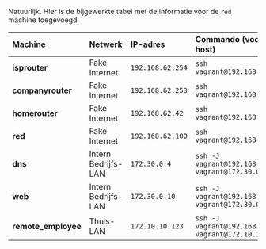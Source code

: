 Natuurlijk. Hier is de bijgewerkte tabel met de informatie voor de `red` machine toegevoegd.

| Machine | Netwerk | IP-adres | Commando (voor uw host) |
| :--- | :--- | :--- | :--- |
| **isprouter** | Fake Internet | `192.168.62.254` | `ssh vagrant@192.168.62.254` |
| **companyrouter** | Fake Internet | `192.168.62.253` | `ssh vagrant@192.168.62.253` |
| **homerouter** | Fake Internet | `192.168.62.42` | `ssh vagrant@192.168.62.42` |
| **red** | Fake Internet | `192.168.62.100` | `ssh vagrant@192.168.62.100` |
| **dns** | Intern Bedrijfs-LAN | `172.30.0.4` | `ssh -J vagrant@192.168.62.253 vagrant@172.30.0.4` |
| **web** | Intern Bedrijfs-LAN | `172.30.0.10` | `ssh -J vagrant@192.168.62.253 vagrant@172.30.0.10` |
| **remote_employee** | Thuis-LAN | `172.10.10.123` | `ssh -J vagrant@192.168.62.42 vagrant@172.10.10.123` |

